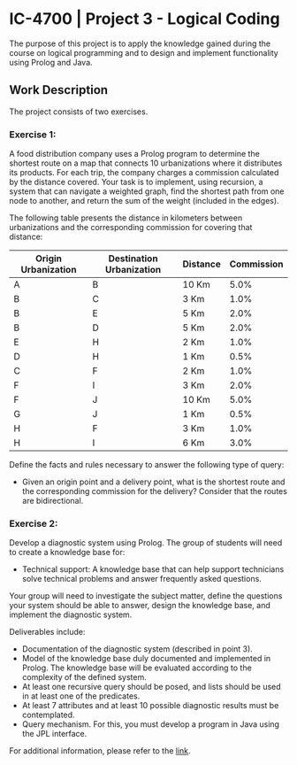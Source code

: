 # IC-4700 | Project 3 - Logical Coding

The purpose of this project is to apply the knowledge gained during the course on logical programming and to design and implement functionality using Prolog and Java.

## Work Description

The project consists of two exercises. 

### Exercise 1: 

A food distribution company uses a Prolog program to determine the shortest route on a map that connects 10 urbanizations where it distributes its products. For each trip, the company charges a commission calculated by the distance covered. Your task is to implement, using recursion, a system that can navigate a weighted graph, find the shortest path from one node to another, and return the sum of the weight (included in the edges).

The following table presents the distance in kilometers between urbanizations and the corresponding commission for covering that distance:

| Origin Urbanization | Destination Urbanization | Distance | Commission |
|---------------------|-------------------------|----------|------------|
| A                   | B                       | 10 Km    | 5.0%       |
| B                   | C                       | 3 Km     | 1.0%       |
| B                   | E                       | 5 Km     | 2.0%       |
| B                   | D                       | 5 Km     | 2.0%       |
| E                   | H                       | 2 Km     | 1.0%       |
| D                   | H                       | 1 Km     | 0.5%       |
| C                   | F                       | 2 Km     | 1.0%       |
| F                   | I                       | 3 Km     | 2.0%       |
| F                   | J                       | 10 Km    | 5.0%       |
| G                   | J                       | 1 Km     | 0.5%       |
| H                   | F                       | 3 Km     | 1.0%       |
| H                   | I                       | 6 Km     | 3.0%       |

Define the facts and rules necessary to answer the following type of query:
* Given an origin point and a delivery point, what is the shortest route and the corresponding commission for the delivery? Consider that the routes are bidirectional.

### Exercise 2:

Develop a diagnostic system using Prolog. The group of students will need to create a knowledge base for:
* Technical support: A knowledge base that can help support technicians solve technical problems and answer frequently asked questions.

Your group will need to investigate the subject matter, define the questions your system should be able to answer, design the knowledge base, and implement the diagnostic system.

Deliverables include:
* Documentation of the diagnostic system (described in point 3).
* Model of the knowledge base duly documented and implemented in Prolog. The knowledge base will be evaluated according to the complexity of the defined system.
* At least one recursive query should be posed, and lists should be used in at least one of the predicates.
* At least 7 attributes and at least 10 possible diagnostic results must be contemplated.
* Query mechanism. For this, you must develop a program in Java using the JPL interface.

For additional information, please refer to the [link](Proyectos_tp03_Lenguajes_TP3-Programación_logica.pdf).